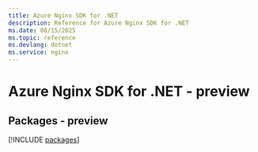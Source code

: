 ```yaml
---
title: Azure Nginx SDK for .NET
description: Reference for Azure Nginx SDK for .NET
ms.date: 08/15/2025
ms.topic: reference
ms.devlang: dotnet
ms.service: nginx
---
```

# Azure Nginx SDK for .NET - preview
## Packages - preview
[!INCLUDE [packages](nginx-index.md)]